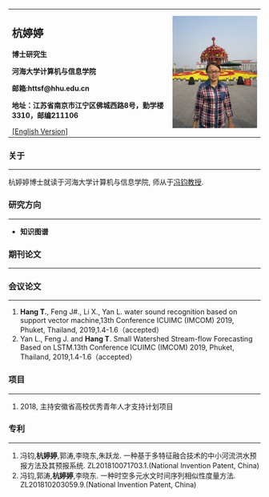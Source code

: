 <div>
<table border="0">
  <tr>
    <td>
      <h2>杭婷婷</h2>
      <p><b>博士研究生</b></p>
      <p><b>河海大学计算机与信息学院</b></p>
      <p><b>邮箱:httsf@hhu.edu.cn</b></p>
      <p><b>地址：江苏省南京市江宁区佛城西路8号，勤学楼3310，邮编211106</b></p>
      <a href="/index.md">[English Version]</a>
    </td>
    <td>
      <img src="/hangtingting.jpg" >
    </td>
  </tr>
</table>
</div>

### 关于
___
杭婷婷博士就读于河海大学计算机与信息学院, 师从于[冯钧教授](http://cies.hhu.edu.cn/2013/0508/c4122a54863/page.htm).


### 研究方向
___
- **知识图谱**


### 期刊论文
___

### 会议论文
___
1. **Hang T.**, Feng J#., Li X., Yan L. water sound recognition based on support vector machine,13th Conference ICUIMC (IMCOM) 2019, Phuket, Thailand, 2019,1.4-1.6（accepted）
2. Yan L., Feng J. and **Hang T**. Small Watershed Stream-flow Forecasting Based on LSTM.13th Conference ICUIMC (IMCOM) 2019, Phuket, Thailand, 2019,1.4-1.6（accepted）


### 项目
___
1.  2018, 主持安徽省高校优秀青年人才支持计划项目


### 专利
___
1. 冯钧,**杭婷婷**,郭涛,李晓东,朱跃龙. 一种基于多特征融合技术的中小河流洪水预报方法及其预报系统. ZL201810071703.1.(National Invention Patent, China)
2. 冯钧,郭涛,**杭婷婷**,李晓东. 一种时空多元水文时间序列相似性度量方法. ZL201810203059.9.(National Invention Patent, China) 
